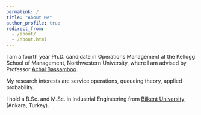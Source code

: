 ```yaml
---
permalink: /
title: "About Me"
author_profile: true
redirect_from: 
  - /about/
  - /about.html
---
```


I am a fourth year Ph.D. candidate in Operations Management at the Kellogg School of Management, Northwestern University, where I am advised by Professor [Achal Bassamboo](https://www.kellogg.northwestern.edu/faculty/directory/bassamboo_achal/).

My research interests are service operations, queueing theory, applied probability.

I hold a B.Sc. and M.Sc. in Industrial Engineering from [Bilkent University](https://w3.ie.bilkent.edu.tr/en/) (Ankara, Turkey). 
